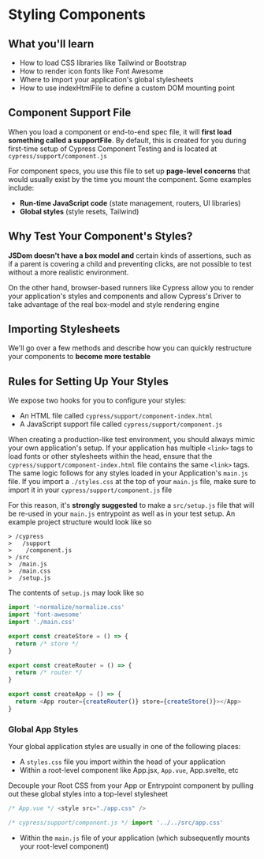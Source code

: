 # Styling Components

## What you'll learn

- How to load CSS libraries like Tailwind or Bootstrap
- How to render icon fonts like Font Awesome
- Where to import your application's global stylesheets
- How to use indexHtmlFile to define a custom DOM mounting point

## Component Support File

When you load a component or end-to-end spec file, it will **first load something called a supportFile**. By default, this is created for you during first-time setup of Cypress Component Testing and is located at `cypress/support/component.js`

For component specs, you use this file to set up **page-level concerns** that would usually exist by the time you mount the component. Some examples include:

- **Run-time JavaScript code** (state management, routers, UI libraries)
- **Global styles** (style resets, Tailwind)

## Why Test Your Component's Styles?

**JSDom doesn't have a box model and** certain kinds of assertions, such as if a parent is covering a child and preventing clicks, are not possible to test without a more realistic environment.

On the other hand, browser-based runners like Cypress allow you to render your application's styles and components and allow Cypress's Driver to take advantage of the real box-model and style rendering engine

## Importing Stylesheets

We'll go over a few methods and describe how you can quickly restructure your components to **become more testable**

## Rules for Setting Up Your Styles

We expose two hooks for you to configure your styles:

- An HTML file called `cypress/support/component-index.html`
- A JavaScript support file called `cypress/support/component.js`

When creating a production-like test environment, you should always mimic your own application's setup. If your application has multiple `<link>` tags to load fonts or other stylesheets within the head, ensure that the `cypress/support/component-index.html` file contains the same `<link>` tags. The same logic follows for any styles loaded in your Application's `main.js` file. If you import a `./styles.css` at the top of your `main.js` file, make sure to import it in your `cypress/support/component.js` file

For this reason, it's **strongly suggested** to make a `src/setup.js` file that will be re-used in your `main.js` entrypoint as well as in your test setup. An example project structure would look like so

```
> /cypress
>   /support
>    /component.js
> /src
>  /main.js
>  /main.css
>  /setup.js
```

The contents of `setup.js` may look like so

```js
import '~normalize/normalize.css'
import 'font-awesome'
import './main.css'

export const createStore = () => {
  return /* store */
}

export const createRouter = () => {
  return /* router */
}

export const createApp = () => {
  return <App router={createRouter()} store={createStore()}></App>
}
```

### Global App Styles

Your global application styles are usually in one of the following places:

- A `styles.css` file you import within the head of your application
- Within a root-level component like App.jsx, `App.vue`, App.svelte, etc

Decouple your Root CSS from your App or Entrypoint component by pulling out these global styles into a top-level stylesheet

```ts
/* App.vue */ <style src="./app.css" />

/* cypress/support/component.js */ import '../../src/app.css'
```

- Within the `main.js` file of your application (which subsequently mounts your root-level component)
